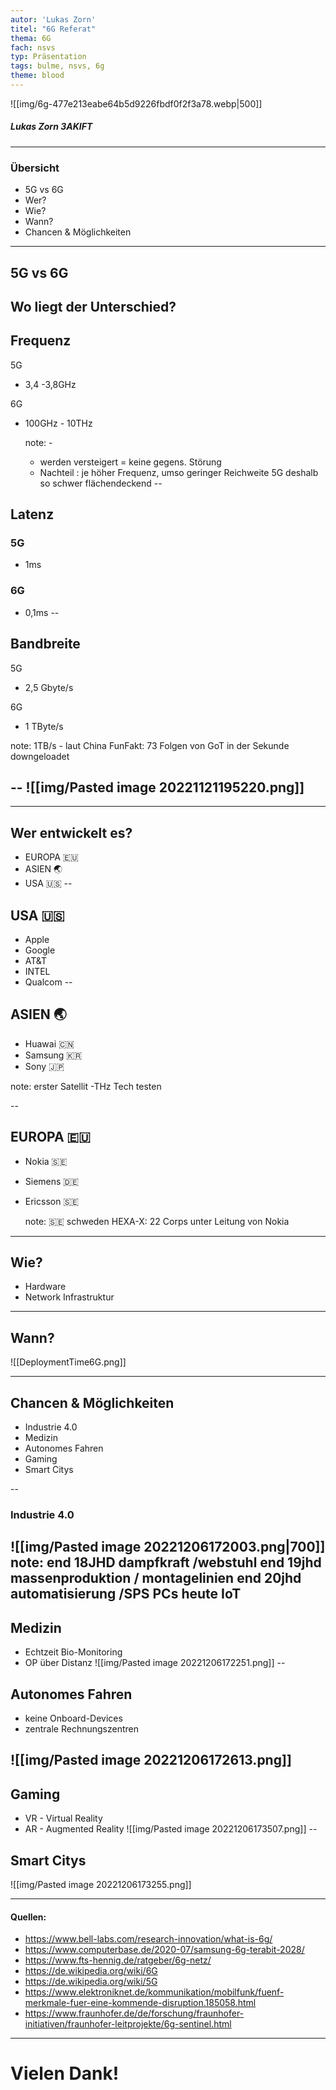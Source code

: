 ```yaml
---
autor: 'Lukas Zorn'
titel: "6G Referat"
thema: 6G
fach: nsvs
typ: Präsentation
tags: bulme, nsvs, 6g 
theme: blood
---
```


![[img/6g-477e213eabe64b5d9226fbdf0f2f3a78.webp|500]]

##### Lukas Zorn 3AKIFT
---
### Übersicht
- 5G vs 6G <!-- element  class="fragment" data-fragment-index="1" -->
- Wer? <!-- element  class="fragment" data-fragment-index="2" -->
- Wie? <!-- element  class="fragment" data-fragment-index="3" -->
- Wann?<!-- element  class="fragment" data-fragment-index="4" -->
- Chancen & Möglichkeiten <!-- element  class="fragment" data-fragment-index="5" -->

---

## 5G vs 6G

Wo liegt der Unterschied?
--
## Frequenz 

5G <!-- element  class="fragment" data-fragment-index="1" -->
- 3,4 -3,8GHz <!-- element  class="fragment" data-fragment-index="1" -->


6G <!-- element  class="fragment" data-fragment-index="2" -->
- 100GHz - 10THz <!-- element  class="fragment" data-fragment-index="2" -->


	note: 
		- 
	- werden versteigert = keine gegens. Störung 
	- Nachteil : je höher Frequenz, umso geringer Reichweite 5G deshalb so schwer flächendeckend
--


## Latenz 
### 5G <!-- element  class="fragment" data-fragment-index="1" -->
- 1ms <!-- element  class="fragment" data-fragment-index="1" -->


### 6G <!-- element  class="fragment" data-fragment-index="2" -->
- 0,1ms <!-- element  class="fragment" data-fragment-index="2" -->
--

## Bandbreite

5G  <!-- element  class="fragment" data-fragment-index="1" -->
- 2,5 Gbyte/s  <!-- element  class="fragment" data-fragment-index="1" -->
 
6G  <!-- element  class="fragment" data-fragment-index="2" -->
- 1 TByte/s  <!-- element  class="fragment" data-fragment-index="2" -->

note: 1TB/s - laut China FunFakt: 73 Folgen von GoT in der Sekunde downgeloadet

--
![[img/Pasted image 20221121195220.png]] 
--

---

## Wer entwickelt es? 
-  EUROPA 🇪🇺<!-- element  class="fragment" data-fragment-index="1" -->
- ASIEN 🌏<!-- element  class="fragment" data-fragment-index="2" -->
- USA 🇺🇸<!-- element  class="fragment" data-fragment-index="3" -->
--
## USA 🇺🇸
- Apple <!-- element  class="fragment" data-fragment-index="1" -->
- Google <!-- element  class="fragment" data-fragment-index="2" -->
- AT&T <!-- element  class="fragment" data-fragment-index="3" -->
- INTEL  <!-- element  class="fragment" data-fragment-index="4" -->
- Qualcom  <!-- element  class="fragment" data-fragment-index="5" -->
--
## ASIEN 🌏
- Huawai 🇨🇳<!-- element  class="fragment" data-fragment-index="1" -->
- Samsung 🇰🇷<!-- element  class="fragment" data-fragment-index="2" -->
- Sony 🇯🇵<!-- element  class="fragment" data-fragment-index="3" -->

note: erster Satellit -THz Tech testen

--
## EUROPA 🇪🇺
- Nokia 🇸🇪<!-- element  class="fragment" data-fragment-index="1" -->
- Siemens 🇩🇪<!-- element  class="fragment" data-fragment-index="2" -->
- Ericsson  🇸🇪<!-- element  class="fragment" data-fragment-index="3" -->

	note: 
	🇸🇪 schweden
	HEXA-X: 22 Corps unter Leitung von Nokia


---
## Wie?
- Hardware <!-- element  class="fragment" data-fragment-index="1" -->
- Network Infrastruktur <!-- element  class="fragment" data-fragment-index="2" -->
---
## Wann?
![[DeploymentTime6G.png]]<!-- element  class="fragment" data-fragment-index="1" -->

---
## Chancen & Möglichkeiten

- Industrie 4.0 <!-- element  class="fragment" data-fragment-index="1" -->
- Medizin <!-- element  class="fragment" data-fragment-index="2" -->
- Autonomes Fahren <!-- element  class="fragment" data-fragment-index="3" -->
- Gaming <!-- element  class="fragment" data-fragment-index="4" -->
- Smart Citys <!-- element  class="fragment" data-fragment-index="5" -->

--

### Industrie 4.0

![[img/Pasted image 20221206172003.png|700]]<!-- element  class="fragment" data-fragment-index="1" -->
	note:
	end 18JHD dampfkraft /webstuhl
	end 19jhd massenproduktion / montagelinien
	end 20jhd automatisierung /SPS PCs
	heute IoT  
--
## Medizin
- Echtzeit Bio-Monitoring <!-- element  class="fragment" data-fragment-index="1" -->
- OP über Distanz <!-- element  class="fragment" data-fragment-index="2" -->
![[img/Pasted image 20221206172251.png]]<!-- element  class="fragment" data-fragment-index="1" -->
--
## Autonomes Fahren
- keine Onboard-Devices <!-- element  class="fragment" data-fragment-index="1" -->
- zentrale Rechnungszentren <!-- element  class="fragment" data-fragment-index="2" -->

![[img/Pasted image 20221206172613.png]] <!-- element  class="fragment" data-fragment-index="1" -->
--
## Gaming

- VR - Virtual Reality <!-- element  class="fragment" data-fragment-index="1" -->
- AR - Augmented Reality <!-- element  class="fragment" data-fragment-index="2" -->
![[img/Pasted image 20221206173507.png]]<!-- element  class="fragment" data-fragment-index="2" -->
--
## Smart Citys
![[img/Pasted image 20221206173255.png]]

---
#### Quellen:
- https://www.bell-labs.com/research-innovation/what-is-6g/
- https://www.computerbase.de/2020-07/samsung-6g-terabit-2028/
- https://www.fts-hennig.de/ratgeber/6g-netz/
- https://de.wikipedia.org/wiki/6G
- https://de.wikipedia.org/wiki/5G
- https://www.elektroniknet.de/kommunikation/mobilfunk/fuenf-merkmale-fuer-eine-kommende-disruption.185058.html
- https://www.fraunhofer.de/de/forschung/fraunhofer-initiativen/fraunhofer-leitprojekte/6g-sentinel.html
---
# Vielen Dank! 
